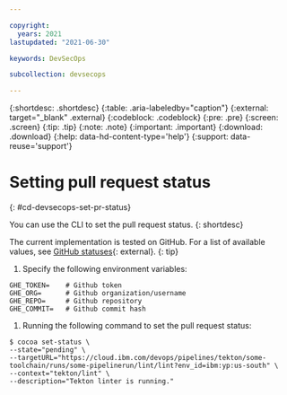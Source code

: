```yaml
---

copyright:
  years: 2021
lastupdated: "2021-06-30"

keywords: DevSecOps

subcollection: devsecops

---
```


{:shortdesc: .shortdesc}
{:table: .aria-labeledby="caption"}
{:external: target="_blank" .external}
{:codeblock: .codeblock}
{:pre: .pre}
{:screen: .screen}
{:tip: .tip}
{:note: .note}
{:important: .important}
{:download: .download}
{:help: data-hd-content-type='help'}
{:support: data-reuse='support'}

# Setting pull request status
{: #cd-devsecops-set-pr-status}

You can use the CLI to set the pull request status.
{: shortdesc}

The current implementation is tested on GitHub. For a list of available values, see [GitHub statuses](https://docs.github.com/en/rest/reference/repos#statuses){: external}.
{: tip}

1. Specify the following environment variables:

 ```
GHE_TOKEN=    # Github token
GHE_ORG=      # Github organization/username
GHE_REPO=     # Github repository
GHE_COMMIT=   # Github commit hash
```

1. Running the following command to set the pull request status:

 ```
$ cocoa set-status \
 --state="pending" \
 --targetURL="https://cloud.ibm.com/devops/pipelines/tekton/some-toolchain/runs/some-pipelinerun/lint/lint?env_id=ibm:yp:us-south" \
 --context="tekton/lint" \
 --description="Tekton linter is running."
 ```
